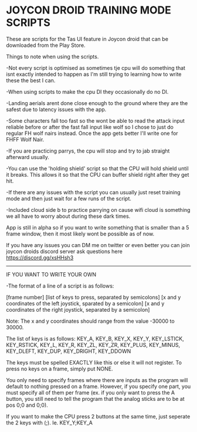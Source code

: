 # JOYCON DROID TRAINING MODE SCRIPTS

These are scripts for the Tas UI feature in Joycon droid that can be downloaded from the Play Store.

Things to note when using the scripts.

-Not every script is optimised as sometimes tje cpu will do something that isnt exactly intended to happen as I'm still trying to learning how to write these the best I can.

-When using scripts to make the cpu DI they occasionally do no DI.

-Landing aerials arent done close enough to the ground where they are the safest due to latency issues with the app.

-Some characters fall too fast so the wont be able to read the attack input reliable before or after the fast fall input like wolf so I chose to just do regular FH wolf nairs instead. Once the app gets better I'll write one for FHFF Wolf Nair.

-If you are practicing parrys, the  cpu will stop and try to jab straight afterward usually.

-You can use the 'holding shield' script so that the CPU will hold shield until it breaks. This allows it so that the CPU can buffer shield right after they get hit.

-If there are any issues with the script you can usually just reset training mode and then just wait for a few runs of the script.

-Included cloud side b to practice parrying on cause wifi cloud is something we all have to worry about during these dark times.

App is still in alpha so if you want to write something that is smaller than a 5 frame window, then it most likely wont be possible as of now.

If you have any issues you can DM me on twitter or even better you can join joycon droids discord server ask questions here https://discord.gg/xsHHsh3

________________________________________________________________________________________________________________________________________


IF YOU WANT TO WRITE YOUR OWN

-The format of a line of a script is as follows:

[frame number] [list of keys to press, separated by semicolons] [x and y coordinates of the left joystick, sparated by a semicolon] [x and y coordinates of the right joystick, separated by a semicolon]

Note: The x and y coordinates should range from the value -30000 to 30000.

The list of keys is as follows: KEY_A, KEY_B, KEY_X, KEY_Y, KEY_LSTICK, KEY_RSTICK, KEY_L, KEY_R, KEY_ZL, KEY_ZR, KEY_PLUS, KEY_MINUS, KEY_DLEFT, KEY_DUP, KEY_DRIGHT, KEY_DDOWN

The keys must be spelled EXACTLY like this or else it will not register. To press no keys on a frame, simply put NONE.

You only need to specify frames where there are inputs as the program will default to nothing pressed on a frame. However, if you specify one part, you must specify all of them per frame (ex. if you only want to press the A button, you still need to tell the program that the analog sticks are to be at pos 0;0 and 0;0).

If you want to make the CPU press 2 buttons at the same time, just seperate the 2 keys with (;). Ie. KEY_Y;KEY_A
